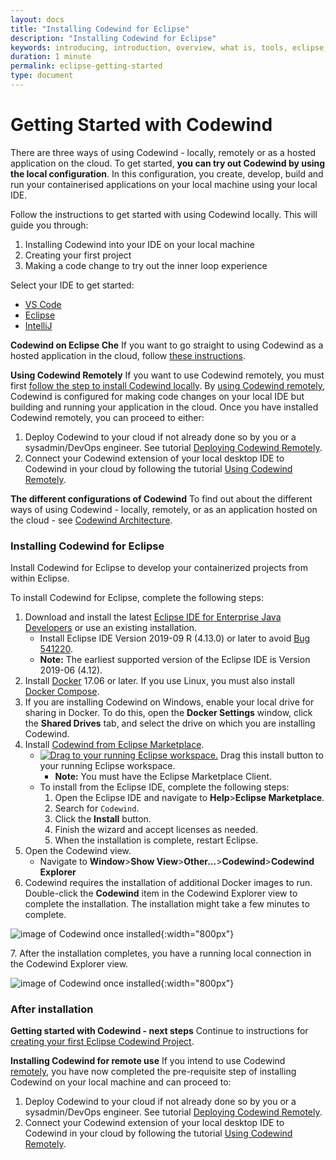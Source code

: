 ```yaml
---
layout: docs
title: "Installing Codewind for Eclipse"
description: "Installing Codewind for Eclipse"
keywords: introducing, introduction, overview, what is, tools, eclipse, getting started, Codewind for Eclipse, work within Eclipse
duration: 1 minute
permalink: eclipse-getting-started
type: document
---
```

# Getting Started with Codewind

There are three ways of using Codewind - locally, remotely or as a hosted application on the cloud. To get started, **you can try out Codewind by using the local configuration**. In this configuration, you create, develop, build and run your containerised applications on your local machine using your local IDE.

Follow the instructions to get started with using Codewind locally. This will guide you through:

1. Installing Codewind into your IDE on your local machine
2. Creating your first project
3. Making a code change to try out the inner loop experience

Select your IDE to get started:

* [VS Code](./vsc-getting-started.html#installing-codewind-for-vs-code)
* [Eclipse](./eclipse-getting-started.html#installing-codewind-for-eclipse) 
* [IntelliJ](./intellij-getting-started.html#installing-codewind-for-intellij)

**Codewind on Eclipse Che** If you want to go straight to using Codewind as a hosted application in the cloud, follow [these instructions](./che-installinfo.html).

**Using Codewind Remotely** If you want to use Codewind remotely, you must first [follow the step to install Codewind locally](#installing-codewind-for-vs-code). By [using Codewind remotely](./remote-codewind-overview.html), Codewind is configured for making code changes on your local IDE but building and running your application in the cloud. Once you have installed Codewind remotely, you can proceed to either:

1. Deploy Codewind to your cloud if not already done so by you or a sysadmin/DevOps engineer. See tutorial [Deploying Codewind Remotely](./remote-deploying-codewind.html).
2. Connect your Codewind extension of your local desktop IDE to Codewind in your cloud by following the tutorial [Using Codewind Remotely](./remote-codewind-overview.html).

**The different configurations of Codewind** To find out about the different ways of using Codewind - locally, remotely, or as an application hosted on the cloud - see [Codewind Architecture](./overview.html#architecture).

### Installing Codewind for Eclipse

Install Codewind for Eclipse to develop your containerized projects from within Eclipse.  

To install Codewind for Eclipse, complete the following steps:

1. Download and install the latest [Eclipse IDE for Enterprise Java Developers](https://www.eclipse.org/downloads/packages/) or use an existing installation.
    - Install Eclipse IDE Version 2019-09 R (4.13.0) or later to avoid [Bug 541220](https://bugs.eclipse.org/bugs/show_bug.cgi?id=541220).
    - **Note:** The earliest supported version of the Eclipse IDE is Version 2019-06 (4.12).
2. Install [Docker](https://docs.docker.com/install/) 17.06 or later. If you use Linux, you must also install [Docker Compose](https://docs.docker.com/compose/install/).
3. If you are installing Codewind on Windows, enable your local drive for sharing in Docker. To do this, open the **Docker Settings** window, click the **Shared Drives** tab, and select the drive on which you are installing Codewind. 
4. Install [Codewind from Eclipse Marketplace](https://marketplace.eclipse.org/content/codewind).
    - [![Drag to your running Eclipse workspace. ](https://marketplace.eclipse.org/sites/all/themes/solstice/public/images/marketplace/btn-install.png)](http://marketplace.eclipse.org/marketplace-client-intro?mpc_install=4638524 "Drag to your running Eclipse* workspace. *Requires Eclipse Marketplace Client") Drag this install button to your running Eclipse workspace.
       - **Note:** You must have the Eclipse Marketplace Client.
    - To install from the Eclipse IDE, complete the following steps:
        1. Open the Eclipse IDE and navigate to **Help**>**Eclipse Marketplace**.
        2. Search for `Codewind`.
        3. Click the **Install** button.
        4. Finish the wizard and accept licenses as needed.
        5. When the installation is complete, restart Eclipse.
5. Open the Codewind view. 
    - Navigate to **Window**>**Show View**>**Other...**>**Codewind**>**Codewind Explorer**
6. Codewind requires the installation of additional Docker images to run.  Double-click the **Codewind** item in the Codewind Explorer view to complete the installation. The installation might take a few minutes to complete.
   
![image of Codewind once installed](images/eclipseinstall1.png){:width="800px"}

7\. After the installation completes, you have a running local connection in the Codewind Explorer view.

![image of Codewind once installed](images/eclipseinstall2.png){:width="800px"}

### After installation

**Getting started with Codewind - next steps** Continue to instructions for [creating your first Eclipse Codewind Project](./eclipse-firstproject.html).

**Installing Codewind for remote use** If you intend to use Codewind [remotely](./remote-codewind-overview.html), you have now completed the pre-requisite step of installing Codewind on your local machine and can proceed to:

1. Deploy Codewind to your cloud if not already done so by you or a sysadmin/DevOps engineer. See tutorial [Deploying Codewind Remotely](./remote-deploying-codewind.html).
2. Connect your Codewind extension of your local desktop IDE to Codewind in your cloud by following the tutorial [Using Codewind Remotely](./remote-codewind-overview.html).
